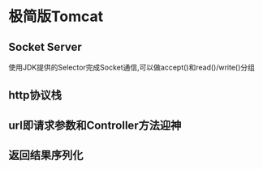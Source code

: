 # 极简版Tomcat

## Socket Server

使用JDK提供的Selector完成Socket通信,可以做accept()和read()/write()分组

## http协议栈

## url即请求参数和Controller方法迎神

## 返回结果序列化


